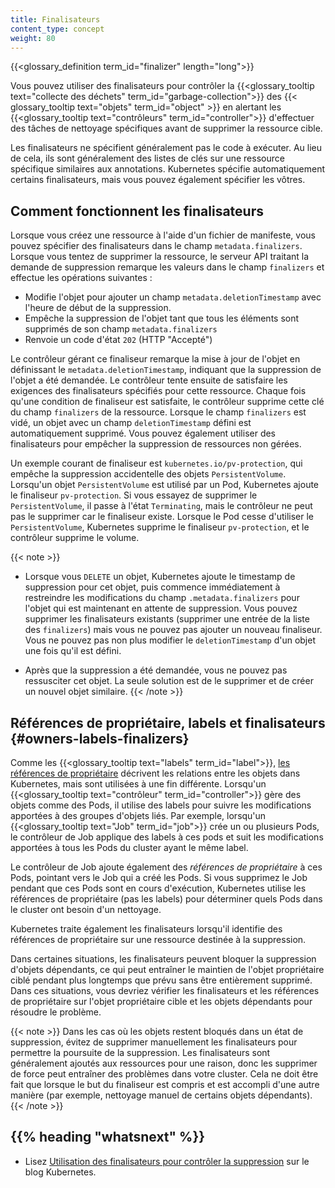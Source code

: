 ```yaml
---
title: Finalisateurs
content_type: concept
weight: 80
---
```


<!-- aperçu -->

{{<glossary_definition term_id="finalizer" length="long">}}

Vous pouvez utiliser des finalisateurs pour contrôler la {{<glossary_tooltip text="collecte des déchets" term_id="garbage-collection">}}
des {{< glossary_tooltip text="objets" term_id="object" >}} en alertant les {{<glossary_tooltip text="contrôleurs" term_id="controller">}}
d'effectuer des tâches de nettoyage spécifiques avant de supprimer la ressource cible.

Les finalisateurs ne spécifient généralement pas le code à exécuter. Au lieu de cela, ils sont
généralement des listes de clés sur une ressource spécifique similaires aux annotations.
Kubernetes spécifie automatiquement certains finalisateurs, mais vous pouvez également spécifier
les vôtres.

## Comment fonctionnent les finalisateurs

Lorsque vous créez une ressource à l'aide d'un fichier de manifeste, vous pouvez spécifier des finalisateurs dans
le champ `metadata.finalizers`. Lorsque vous tentez de supprimer la ressource, le
serveur API traitant la demande de suppression remarque les valeurs dans le champ `finalizers`
et effectue les opérations suivantes :

  * Modifie l'objet pour ajouter un champ `metadata.deletionTimestamp` avec l'heure de début de la suppression.
  * Empêche la suppression de l'objet tant que tous les éléments sont supprimés de son champ `metadata.finalizers`
  * Renvoie un code d'état `202` (HTTP "Accepté")

Le contrôleur gérant ce finaliseur remarque la mise à jour de l'objet en définissant le
`metadata.deletionTimestamp`, indiquant que la suppression de l'objet a été demandée.
Le contrôleur tente ensuite de satisfaire les exigences des finalisateurs
spécifiés pour cette ressource. Chaque fois qu'une condition de finaliseur est satisfaite, le
contrôleur supprime cette clé du champ `finalizers` de la ressource. Lorsque le
champ `finalizers` est vidé, un objet avec un champ `deletionTimestamp` défini
est automatiquement supprimé. Vous pouvez également utiliser des finalisateurs pour empêcher la suppression de ressources non gérées.

Un exemple courant de finaliseur est `kubernetes.io/pv-protection`, qui empêche
la suppression accidentelle des objets `PersistentVolume`. Lorsqu'un objet `PersistentVolume`
est utilisé par un Pod, Kubernetes ajoute le finaliseur `pv-protection`. Si vous
essayez de supprimer le `PersistentVolume`, il passe à l'état `Terminating`, mais le
contrôleur ne peut pas le supprimer car le finaliseur existe. Lorsque le Pod cesse
d'utiliser le `PersistentVolume`, Kubernetes supprime le finaliseur `pv-protection`,
et le contrôleur supprime le volume.

{{< note >}}
* Lorsque vous `DELETE` un objet, Kubernetes ajoute le timestamp de suppression pour cet objet, puis
commence immédiatement à restreindre les modifications du champ `.metadata.finalizers` pour l'objet qui est
maintenant en attente de suppression. Vous pouvez supprimer les finalisateurs existants (supprimer une entrée de la liste des `finalizers`)
mais vous ne pouvez pas ajouter un nouveau finaliseur. Vous ne pouvez pas non plus modifier le `deletionTimestamp` d'un
objet une fois qu'il est défini.

* Après que la suppression a été demandée, vous ne pouvez pas ressusciter cet objet. La seule solution est de le supprimer et de créer un nouvel objet similaire.
{{< /note >}}

## Références de propriétaire, labels et finalisateurs {#owners-labels-finalizers}

Comme les {{<glossary_tooltip text="labels" term_id="label">}},
[les références de propriétaire](/docs/concepts/overview/working-with-objects/owners-dependents/)
décrivent les relations entre les objets dans Kubernetes, mais sont utilisées à
une fin différente. Lorsqu'un
{{<glossary_tooltip text="contrôleur" term_id="controller">}} gère des objets
comme des Pods, il utilise des labels pour suivre les modifications apportées à des groupes d'objets liés. Par
exemple, lorsqu'un {{<glossary_tooltip text="Job" term_id="job">}} crée un ou
plusieurs Pods, le contrôleur de Job applique des labels à ces pods et suit les modifications apportées à
tous les Pods du cluster ayant le même label.

Le contrôleur de Job ajoute également des *références de propriétaire* à ces Pods, pointant vers le
Job qui a créé les Pods. Si vous supprimez le Job pendant que ces Pods sont en cours d'exécution,
Kubernetes utilise les références de propriétaire (pas les labels) pour déterminer quels Pods dans le
cluster ont besoin d'un nettoyage.

Kubernetes traite également les finalisateurs lorsqu'il identifie des références de propriétaire sur une
ressource destinée à la suppression.

Dans certaines situations, les finalisateurs peuvent bloquer la suppression d'objets dépendants,
ce qui peut entraîner le maintien de l'objet propriétaire ciblé pendant
plus longtemps que prévu sans être entièrement supprimé. Dans ces situations, vous
devriez vérifier les finalisateurs et les références de propriétaire sur l'objet propriétaire cible et les objets dépendants
pour résoudre le problème.

{{< note >}}
Dans les cas où les objets restent bloqués dans un état de suppression, évitez de supprimer manuellement
les finalisateurs pour permettre la poursuite de la suppression. Les finalisateurs sont généralement ajoutés
aux ressources pour une raison, donc les supprimer de force peut entraîner des problèmes dans
votre cluster. Cela ne doit être fait que lorsque le but du finaliseur est
compris et est accompli d'une autre manière (par exemple, nettoyage manuel
de certains objets dépendants).
{{< /note >}}

## {{% heading "whatsnext" %}}

* Lisez [Utilisation des finalisateurs pour contrôler la suppression](/blog/2021/05/14/using-finalizers-to-control-deletion/)
  sur le blog Kubernetes.

